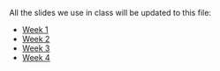 All the slides we use in class will be updated to this file:

- [Week 1](https://drive.google.com/open?id=12FLeygaNURn8pNseFigNjG76_BOEwnWgZPwWg0r8sqw)
- [Week 2](https://drive.google.com/open?id=1_OGArXU-B7OM1tttbPUDBSmX9qndKmOBC-SKombjHvM)
- [Week 3](https://drive.google.com/open?id=1qXT2MKFxbZiVCRCC0CcWkxhJR20nHRqpV_o135VtLVY)
- [Week 4](https://drive.google.com/open?id=1RUDQn5ZUW-hEr2aVUZkHA1wy3GOL4gNQI69Rg2aQ9tk)